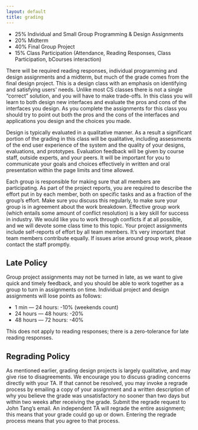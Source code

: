 ```yaml
---
layout: default
title: grading
---
```


- 25% Individual and Small Group Programming & Design Assignments
- 20% Midterm
- 40% Final Group Project
- 15% Class Participation (Attendance, Reading Responses, Class Participation, bCourses interaction)

There will be required reading responses, individual programming and design
assignments and a midterm, but much of the grade comes from the final design
project. This is a design class with an emphasis on identifying and satisfying
users' needs. Unlike most CS classes there is not a single “correct” solution,
and you will have to make trade-offs. In this class you will learn to both
design new interfaces and evaluate the pros and cons of the interfaces you
design. As you complete the assignments for this class you should try to point
out both the pros and the cons of the interfaces and applications you design
and the choices you made.

Design is typically evaluated in a qualitative manner. As a result a
significant portion of the grading in this class will be qualitative, including
assessments of the end user experience of the system and the quality of your
designs, evaluations, and prototypes. Evaluation feedback will be given by
course staff, outside experts, and your peers. It will be important for you to
communicate your goals and choices effectively in written and oral presentation
within the page limits and time allowed.

Each group is responsible for making sure that all members are participating.
As part of the project reports, you are required to describe the effort put in
by each member, both on specific tasks and as a fraction of the group’s effort.
Make sure you discuss this regularly, to make sure your group is in agreement
about the work breakdown. Effective group work (which entails some amount of
conflict resolution) is a key skill for success in industry. We would like you
to work through conflicts if at all possible, and we will devote some class
time to this topic. Your project assignments include self-reports of effort by
all team members. It’s very important that team members contribute equally. If
issues arise around group work, please contact the staff promptly.

## Late Policy

Group project assignments may not be turned in late, as we want to give quick
and timely feedback, and you should be able to work together as a group to turn
in assignments on time. Individual project and design assignments will lose
points as follows:

- 1 min — 24 hours:  -10% (weekends count)
- 24 hours — 48 hours:  -20%
- 48 hours — 72 hours:  -40%

This does not apply to reading responses; there is a zero-tolerance for late reading responses.

## Regrading Policy

As mentioned earlier, grading design projects is largely qualitative, and may
give rise to disagreements. We encourage you to discuss grading concerns
directly with your TA. If that cannot be resolved, you may invoke a regrade
process by emailing a copy of your assignment and a written description of why
you believe the grade was unsatisfactory no sooner than two days but within two
weeks after receiving the grade. Submit the regrade request to John Tang’s
email. An independent TA will regrade the entire assignment; this means that
your grade could go up or down. Entering the regrade process means that you
agree to that process.

